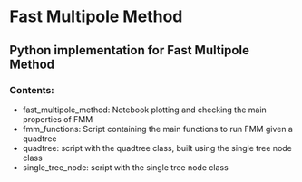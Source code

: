 # Fast Multipole Method
## Python implementation for Fast Multipole Method
### Contents:
- fast_multipole_method: Notebook plotting and checking the main properties of FMM
- fmm_functions: Script containing the main functions to run FMM given a quadtree
- quadtree: script with the quadtree class, built using the single tree node class
- single_tree_node: script with the single tree node class
